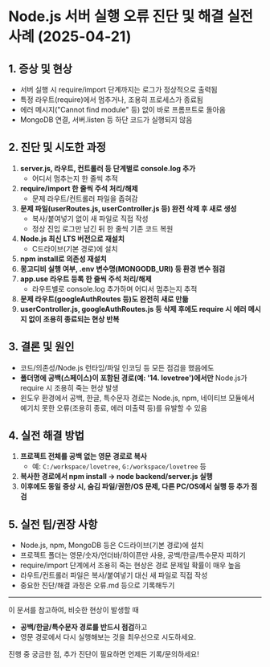 # Node.js 서버 실행 오류 진단 및 해결 실전 사례 (2025-04-21)

## 1. 증상 및 현상
- 서버 실행 시 require/import 단계까지는 로그가 정상적으로 출력됨
- 특정 라우트(require)에서 멈추거나, 조용히 프로세스가 종료됨
- 에러 메시지("Cannot find module" 등) 없이 바로 프롬프트로 돌아옴
- MongoDB 연결, 서버.listen 등 하단 코드가 실행되지 않음

## 2. 진단 및 시도한 과정
1. **server.js, 라우트, 컨트롤러 등 단계별로 console.log 추가**
   - 어디서 멈추는지 한 줄씩 추적
2. **require/import 한 줄씩 주석 처리/해제**
   - 문제 라우트/컨트롤러 파일을 좁혀감
3. **문제 파일(userRoutes.js, userController.js 등) 완전 삭제 후 새로 생성**
   - 복사/붙여넣기 없이 새 파일로 직접 작성
   - 정상 진입 로그만 남긴 뒤 한 줄씩 기존 코드 복원
4. **Node.js 최신 LTS 버전으로 재설치**
   - C드라이브(기본 경로)에 설치
5. **npm install로 의존성 재설치**
6. **몽고디비 실행 여부, .env 변수명(MONGODB_URI) 등 환경 변수 점검**
7. **app.use 라우트 등록 한 줄씩 주석 처리/해제**
   - 라우트별로 console.log 추가하며 어디서 멈추는지 추적
8. **문제 라우트(googleAuthRoutes 등)도 완전히 새로 만듦**
9. **userController.js, googleAuthRoutes.js 등 삭제 후에도 require 시 에러 메시지 없이 조용히 종료되는 현상 반복**

## 3. 결론 및 원인
- 코드/의존성/Node.js 런타임/파일 인코딩 등 모든 점검을 했음에도
- **폴더명에 공백(스페이스)이 포함된 경로(예: '14. lovetree')에서만**
  Node.js가 require 시 조용히 죽는 현상 발생
- 윈도우 환경에서 공백, 한글, 특수문자 경로는 Node.js, npm, 네이티브 모듈에서
  예기치 못한 오류(조용히 종료, 에러 미출력 등)를 유발할 수 있음

## 4. 실전 해결 방법
1. **프로젝트 전체를 공백 없는 영문 경로로 복사**
   - 예: `C:/workspace/lovetree`, `G:/workspace/lovetree` 등
2. **복사한 경로에서 npm install → node backend/server.js 실행**
3. **이후에도 동일 증상 시, 숨김 파일/권한/OS 문제, 다른 PC/OS에서 실행 등 추가 점검**

## 5. 실전 팁/권장 사항
- Node.js, npm, MongoDB 등은 C드라이브(기본 경로)에 설치
- 프로젝트 폴더는 영문/숫자/언더바/하이픈만 사용, 공백/한글/특수문자 피하기
- require/import 단계에서 조용히 죽는 현상은 경로 문제일 확률이 매우 높음
- 라우트/컨트롤러 파일은 복사/붙여넣기 대신 새 파일로 직접 작성
- 중요한 진단/해결 과정은 오류.md 등으로 기록해두기

---

이 문서를 참고하여, 비슷한 현상이 발생할 때
- **공백/한글/특수문자 경로를 반드시 점검**하고
- 영문 경로에서 다시 실행해보는 것을 최우선으로 시도하세요.

진행 중 궁금한 점, 추가 진단이 필요하면 언제든 기록/문의하세요! 